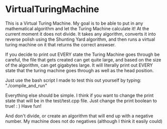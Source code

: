 # VirtualTuringMachine
This is a Virtual Turing Machine. My goal is to be able to put in any mathematical
algorithm and let the Turing Machine calculate it! At the current moment it does not
divide. It takes any algorithm, converts it into reverse polish using the Shunting Yard
algorithm, and then runs a virtual turing machine on it that returns the correct answser.

If you decide to print out EVERY state the Turing Machine goes through be careful, the file
that gets created can get quite large, and based on the size of the algorithm, can get gigabytes
large. It will literally print out EVERY state that the turing machine goes through as well as 
the head position.

Just use the bash script I made to test this out yourself by typing:
"./compile_and_run"

Everything else should be simple. I think if you want to change the print state that will
be in the test/test.cpp file. Just change the print boolean to true! : ) Have fun!

And don't divide, or create an algorithm that will end up with a negative number. My machine
does not do negatives (although I think it easily could)
